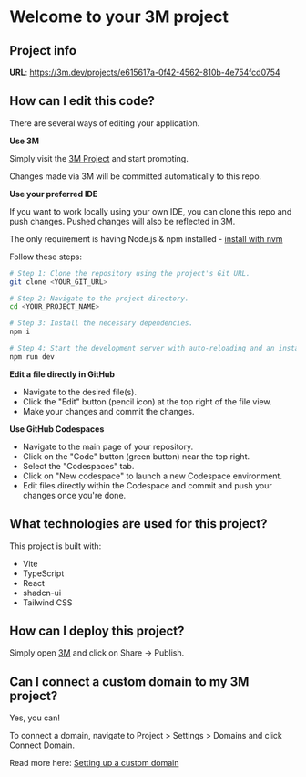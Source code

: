 
# Welcome to your 3M project

## Project info

**URL**: https://3m.dev/projects/e615617a-0f42-4562-810b-4e754fcd0754

## How can I edit this code?

There are several ways of editing your application.

**Use 3M**

Simply visit the [3M Project](https://3m.dev/projects/e615617a-0f42-4562-810b-4e754fcd0754) and start prompting.

Changes made via 3M will be committed automatically to this repo.

**Use your preferred IDE**

If you want to work locally using your own IDE, you can clone this repo and push changes. Pushed changes will also be reflected in 3M.

The only requirement is having Node.js & npm installed - [install with nvm](https://github.com/nvm-sh/nvm#installing-and-updating)

Follow these steps:

```sh
# Step 1: Clone the repository using the project's Git URL.
git clone <YOUR_GIT_URL>

# Step 2: Navigate to the project directory.
cd <YOUR_PROJECT_NAME>

# Step 3: Install the necessary dependencies.
npm i

# Step 4: Start the development server with auto-reloading and an instant preview.
npm run dev
```

**Edit a file directly in GitHub**

- Navigate to the desired file(s).
- Click the "Edit" button (pencil icon) at the top right of the file view.
- Make your changes and commit the changes.

**Use GitHub Codespaces**

- Navigate to the main page of your repository.
- Click on the "Code" button (green button) near the top right.
- Select the "Codespaces" tab.
- Click on "New codespace" to launch a new Codespace environment.
- Edit files directly within the Codespace and commit and push your changes once you're done.

## What technologies are used for this project?

This project is built with:

- Vite
- TypeScript
- React
- shadcn-ui
- Tailwind CSS

## How can I deploy this project?

Simply open [3M](https://3m.dev/projects/e615617a-0f42-4562-810b-4e754fcd0754) and click on Share -> Publish.

## Can I connect a custom domain to my 3M project?

Yes, you can!

To connect a domain, navigate to Project > Settings > Domains and click Connect Domain.

Read more here: [Setting up a custom domain](https://docs.3m.dev/tips-tricks/custom-domain#step-by-step-guide)
